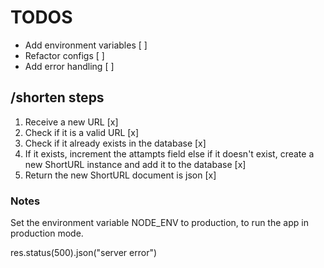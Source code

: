 # TODOS

- Add environment variables [ ]
- Refactor configs [ ]
- Add error handling [ ]


## /shorten steps
1. Receive a new URL [x]
2. Check if it is a valid URL [x]
3. Check if it already exists in the database [x]
4. If it exists, increment the attampts field else if it doesn't exist, create a new ShortURL instance and add it to the database [x]
5. Return the new ShortURL document is json [x]

### Notes

Set the environment variable NODE_ENV to production, to run the app in production mode.

res.status(500).json("server error")
